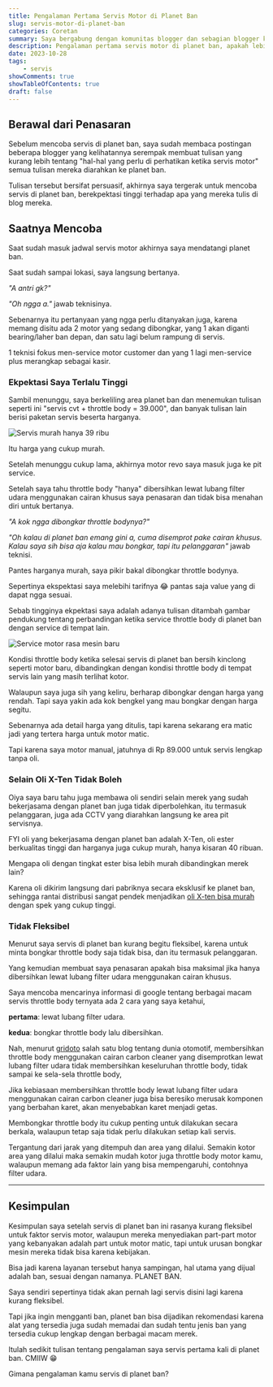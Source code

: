 ```yaml
---
title: Pengalaman Pertama Servis Motor di Planet Ban
slug: servis-motor-di-planet-ban
categories: Coretan
summary: Saya bergabung dengan komunitas blogger dan sebagian blogger kompak sekali membuat postingan tentang servis motor di planet ban, sehingga saya ingin mencoba pengalaman servis motor disana.
description: Pengalaman pertama servis motor di planet ban, apakah lebih baik dibandingkan servis di bengkel resmi?
date: 2023-10-28
tags: 
    - servis
showComments: true
showTableOfContents: true
draft: false
---
```


## Berawal dari Penasaran
Sebelum mencoba servis di planet ban, saya sudah membaca postingan beberapa blogger yang kelihatannya serempak membuat tulisan yang kurang lebih tentang "hal-hal yang perlu di perhatikan ketika servis motor" semua tulisan mereka diarahkan ke planet ban.

Tulisan tersebut bersifat persuasif, akhirnya saya tergerak untuk mencoba servis di planet ban, berekpektasi tinggi terhadap apa yang mereka tulis di blog mereka. 

## Saatnya Mencoba

Saat sudah masuk jadwal servis motor akhirnya saya mendatangi planet ban.

Saat sudah sampai lokasi, saya langsung bertanya.

*"A antri gk?"*

*"Oh ngga a."* jawab teknisinya.

Sebenarnya itu pertanyaan yang ngga perlu ditanyakan juga, karena memang disitu ada 2 motor yang sedang dibongkar, yang 1 akan diganti bearing/laher ban depan, dan satu lagi belum rampung di servis. 

1 teknisi fokus men-service motor customer dan yang 1 lagi men-service plus merangkap sebagai kasir.

### Ekpektasi Saya Terlalu Tinggi
Sambil menunggu, saya berkeliling area planet ban dan menemukan tulisan seperti ini "servis cvt + throttle body = 39.000", dan banyak tulisan lain berisi paketan servis beserta harganya.

![Servis murah hanya 39 ribu](/img/servis-motor/planetban2.jpg "*Source: Redaksi kbeonline.id*")

Itu harga yang cukup murah.

Setelah menunggu cukup lama, akhirnya motor revo saya masuk juga ke pit service.

Setelah saya tahu throttle body "hanya" dibersihkan lewat lubang filter udara menggunakan cairan khusus saya penasaran dan tidak bisa menahan diri untuk bertanya.

*"A kok ngga dibongkar throttle bodynya?"*

*"Oh kalau di planet ban emang gini a, cuma disemprot pake cairan khusus. Kalau saya sih bisa aja kalau mau bongkar, tapi itu pelanggaran"* jawab teknisi.

<div>
<script async src="https://pagead2.googlesyndication.com/pagead/js/adsbygoogle.js?client=ca-pub-1028861450285140"
     crossorigin="anonymous"></script>
<!-- Iklan horizontal -->
<ins class="adsbygoogle"
     style="display:block"
     data-ad-client="ca-pub-1028861450285140"
     data-ad-slot="1294831496"
     data-ad-format="auto"
     data-full-width-responsive="true"></ins>
<script>
     (adsbygoogle = window.adsbygoogle || []).push({});
</script>
</div>

Pantes harganya murah, saya pikir bakal dibongkar throttle bodynya. 

Sepertinya ekspektasi saya melebihi tarifnya 😂 pantas saja value yang di dapat ngga sesuai.

Sebab tingginya ekpektasi saya adalah adanya tulisan ditambah gambar pendukung tentang perbandingan ketika service throttle body di planet ban dengan service di tempat lain.

![Service motor rasa mesin baru](/img/servis-motor/planetban.jpeg "*Source: KOMPAS.com/Fathan*")

Kondisi throttle body ketika selesai servis di planet ban bersih kinclong seperti motor baru, dibandingkan dengan kondisi throttle body di tempat servis lain yang masih terlihat kotor.

Walaupun saya juga sih yang keliru, berharap dibongkar dengan harga yang rendah. Tapi saya yakin ada kok bengkel yang mau bongkar dengan harga segitu.

Sebenarnya ada detail harga yang ditulis, tapi karena sekarang era matic jadi yang tertera harga untuk motor matic.

Tapi karena saya motor manual, jatuhnya di Rp 89.000 untuk servis lengkap tanpa oli.

### Selain Oli X-Ten Tidak Boleh

Oiya saya baru tahu juga membawa oli sendiri selain merek yang sudah bekerjasama dengan planet ban juga tidak diperbolehkan, itu termasuk pelanggaran, juga ada CCTV yang diarahkan langsung ke area pit servisnya.

FYI oli yang bekerjasama dengan planet ban adalah X-Ten, oli ester berkualitas tinggi dan harganya juga cukup murah, hanya kisaran 40 ribuan. 

Mengapa oli dengan tingkat ester bisa lebih murah dibandingkan merek lain?

Karena oli dikirim langsung dari pabriknya secara eksklusif ke planet ban, sehingga rantai distribusi sangat pendek menjadikan [oli X-ten bisa murah](https://www.motorplus-online.com/read/251209054/oli-x-ten-punya-spek-tinggi-tapi-harganya-murah) dengan spek yang cukup tinggi.

### Tidak Fleksibel
Menurut saya servis di planet ban kurang begitu fleksibel, karena untuk minta bongkar throttle body saja tidak bisa, dan itu termasuk pelanggaran.

Yang kemudian membuat saya penasaran apakah bisa maksimal jika hanya dibersihkan lewat lubang filter udara menggunakan cairan khusus.

Saya mencoba mencarinya informasi di google tentang berbagai macam servis throttle body ternyata ada 2 cara yang saya ketahui,

**pertama**: lewat lubang filter udara.

**kedua**: bongkar throttle body lalu dibersihkan.

Nah, menurut [gridoto](https://www.gridoto.com/read/223647988/bersihkan-throttle-body-cuma-semprot-cairan-dari-box-filter-udara-bersih-atau-tidak) salah satu blog tentang dunia otomotif, membersihkan throttle body menggunakan cairan carbon cleaner yang disemprotkan lewat lubang filter udara tidak membersihkan keseluruhan throttle body, tidak sampai ke sela-sela throttle body,  

<div>
<script async src="https://pagead2.googlesyndication.com/pagead/js/adsbygoogle.js?client=ca-pub-1028861450285140"
     crossorigin="anonymous"></script>
<!-- Iklan horizontal -->
<ins class="adsbygoogle"
     style="display:block"
     data-ad-client="ca-pub-1028861450285140"
     data-ad-slot="1294831496"
     data-ad-format="auto"
     data-full-width-responsive="true"></ins>
<script>
     (adsbygoogle = window.adsbygoogle || []).push({});
</script>
</div>

Jika kebiasaan membersihkan throttle body lewat lubang filter udara menggunakan cairan carbon cleaner juga bisa beresiko merusak komponen yang berbahan karet, akan menyebabkan karet menjadi getas.

Membongkar throttle body itu cukup penting untuk dilakukan secara berkala, walaupun tetap saja tidak perlu dilakukan setiap kali servis.

Tergantung dari jarak yang ditempuh dan area yang dilalui. Semakin kotor area yang dilalui maka semakin mudah kotor juga throttle body motor kamu, walaupun memang ada faktor lain yang bisa mempengaruhi, contohnya filter udara.
***
## Kesimpulan
Kesimpulan saya setelah servis di planet ban ini rasanya kurang fleksibel untuk faktor servis motor, walaupun mereka menyediakan part-part motor yang kebanyakan adalah part untuk motor matic, tapi untuk urusan bongkar mesin mereka tidak bisa karena kebijakan.

Bisa jadi karena layanan tersebut hanya sampingan, hal utama yang dijual adalah ban, sesuai dengan namanya. PLANET BAN.

Saya sendiri sepertinya tidak akan pernah lagi servis disini lagi karena kurang fleksibel.

Tapi jika ingin mengganti ban, planet ban bisa dijadikan rekomendasi karena alat yang tersedia juga sudah memadai dan sudah tentu jenis ban yang tersedia cukup lengkap dengan berbagai macam merek.

Itulah sedikit tulisan tentang pengalaman saya servis pertama kali di planet ban. CMIIW 😁

Gimana pengalaman kamu servis di planet ban? 